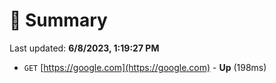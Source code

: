 # 📖 Summary
Last updated: **6/8/2023, 1:19:27 PM**

- `GET` [https://google.com](https://google.com) - **Up** (198ms)
